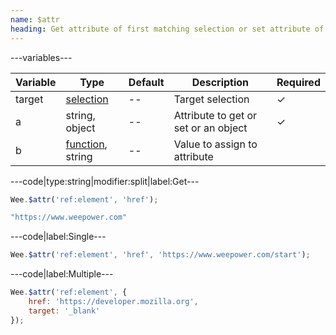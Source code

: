 ```yaml
---
name: $attr
heading: Get attribute of first matching selection or set attribute of each matching selection
---
```


---variables---

| Variable | Type | Default | Description | Required |
| -- | -- | -- | -- | -- |
| target | [selection](/script#selection) | -- | Target selection | ✓ |
| a | string, object | -- | Attribute to get or set or an object | ✓ |
| b | [function](/script/#functions), string | -- | Value to assign to attribute ||


---code|type:string|modifier:split|label:Get---

```javascript
Wee.$attr('ref:element', 'href');
```

```javascript
"https://www.weepower.com"
```

---code|label:Single---

```javascript
Wee.$attr('ref:element', 'href', 'https://www.weepower.com/start');
```

---code|label:Multiple---

```javascript
Wee.$attr('ref:element', {
	href: 'https://developer.mozilla.org',
	target: '_blank'
});
```